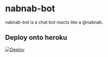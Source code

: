 # nabnab-bot

nabnab-bot is a chat bot reacts like a @nabnab.

## Deploy onto heroku

[![Deploy](https://www.herokucdn.com/deploy/button.svg)](https://heroku.com/deploy?template=https://github.com/koikijs/nabnab-bot)